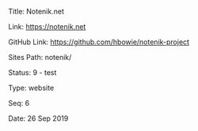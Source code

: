Title:  Notenik.net

Link:   https://notenik.net

GitHub Link: https://github.com/hbowie/notenik-project

Sites Path: notenik/

Status: 9 - test

Type:   website

Seq:    6

Date:   26 Sep 2019
